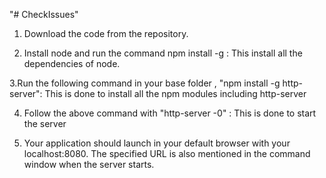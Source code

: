 "# CheckIssues" 


1. Download the code from the repository.

2. Install node and run the command npm install -g : This install all the dependencies of node.

3.Run the following command in your base folder , "npm install -g http-server": This is done to install all the npm modules including http-server

4. Follow the above command with "http-server -0" : This is done to start the server

5. Your application should launch in your default browser with your localhost:8080. The specified URL is also mentioned in the command window when the server starts.
